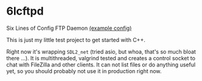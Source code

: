# 6lcftpd
Six Lines of Config FTP Daemon [(example config)](https://github.com/robotanarchy/6lcftpd/blob/master/6lcftpd.sample.cfg)

This is just my little test project to get started with C++.

Right now it's wrapping `SDL2_net` (tried asio, but whoa, that's so much bloat there ...). It is multithreaded, valgrind tested and creates a control socket to chat with FileZilla and other clients. It can not list files or do anything useful yet, so you should probably not use it in production right now.
